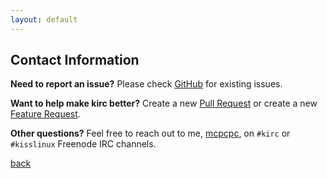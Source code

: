 ```yaml
---
layout: default
---
```


## Contact Information

**Need to report an issue?** Please check  [GitHub](https://github.com/mcpcpc/kirc/issues) for existing issues. 

**Want to help make kirc better?** Create a new [Pull Request](https://github.com/mcpcpc/kirc/pulls) or create a new [Feature Request](https://github.com/mcpcpc/kirc/issues/new?assignees=&labels=&template=feature_request.md&title=).

**Other questions?** Feel free to reach out to me, [mcpcpc](https://github.com/mcpcpc), on `#kirc` or `#kisslinux` Freenode IRC channels.

[back](./)
